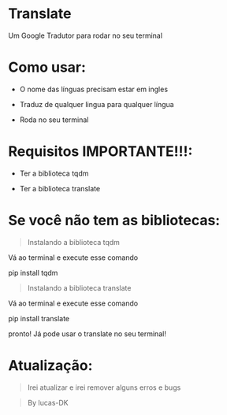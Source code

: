 # Translate
Um Google Tradutor para rodar no seu terminal

# Como usar:

* O nome das línguas precisam estar em ingles

* Traduz de qualquer lingua para qualquer língua

* Roda no seu terminal

# Requisitos IMPORTANTE!!!:

* Ter a biblioteca tqdm

* Ter a biblioteca translate

# Se você não tem as bibliotecas:

> Instalando a biblioteca tqdm

Vá ao terminal e execute esse comando

pip install tqdm

> Instalando a biblioteca translate

Vá ao terminal e execute esse comando

pip install translate

pronto! Já pode usar o translate no seu terminal!

# Atualização:

> Irei atualizar e irei remover alguns erros e bugs

> By lucas-DK

